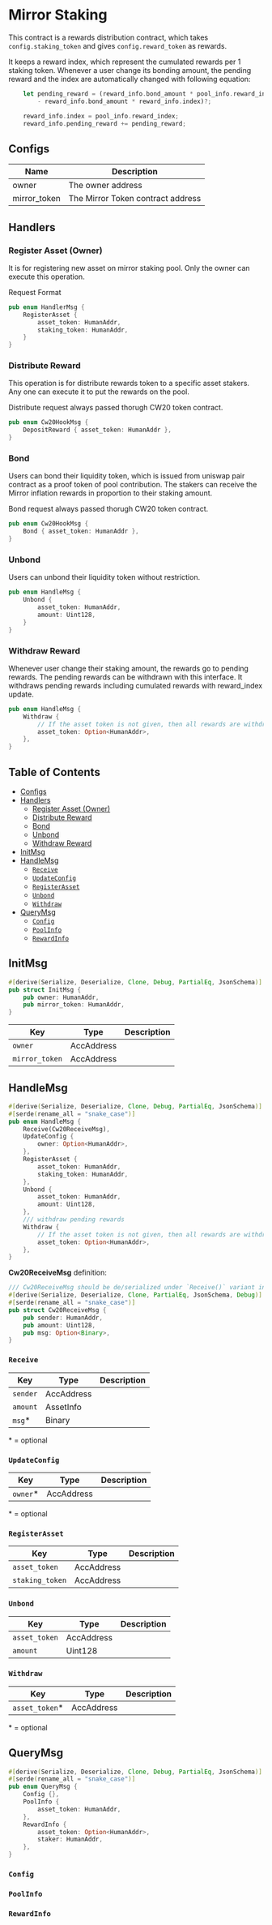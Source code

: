 # Mirror Staking <!-- omit in toc -->

This contract is a rewards distribution contract, which takes `config.staking_token` and gives `config.reward_token` as rewards.

It keeps a reward index, which represent the cumulated rewards per 1 staking token. Whenever a user change its bonding amount, the pending reward and the index are automatically changed with following equation:

```rust
    let pending_reward = (reward_info.bond_amount * pool_info.reward_index
        - reward_info.bond_amount * reward_info.index)?;

    reward_info.index = pool_info.reward_index;
    reward_info.pending_reward += pending_reward;
```

## Configs

| Name         | Description                       |
| ------------ | --------------------------------- |
| owner        | The owner address                 |
| mirror_token | The Mirror Token contract address |

## Handlers

### Register Asset (Owner)

It is for registering new asset on mirror staking pool. Only the owner can execute this operation.

Request Format

```rust
pub enum HandlerMsg {
    RegisterAsset {
        asset_token: HumanAddr,
        staking_token: HumanAddr,
    }
}
```

### Distribute Reward

This operation is for distribute rewards token to a specific asset stakers. Any one can execute it to put the rewards on the pool.

Distribute request always passed thorugh CW20 token contract.

```rust
pub enum Cw20HookMsg {
    DepositReward { asset_token: HumanAddr },
}
```

### Bond

Users can bond their liquidity token, which is issued from uniswap pair contract as a proof token of pool contribution. The stakers can receive the Mirror inflation rewards in proportion to their staking amount.

Bond request always passed thorugh CW20 token contract.

```rust
pub enum Cw20HookMsg {
    Bond { asset_token: HumanAddr },
}
```

### Unbond

Users can unbond their liquidity token without restriction.

```rust
pub enum HandleMsg {
    Unbond {
        asset_token: HumanAddr,
        amount: Uint128,
    }
}
```

### Withdraw Reward

Whenever user change their staking amount, the rewards go to pending rewards. The pending rewards can be withdrawn with this interface. It withdraws pending rewards including cumulated rewards with reward_index update.

```rust
pub enum HandleMsg {
    Withdraw {
        // If the asset token is not given, then all rewards are withdrawn
        asset_token: Option<HumanAddr>,
    },
}
```

## Table of Contents <!-- omit in toc -->

- [Configs](#configs)
- [Handlers](#handlers)
  - [Register Asset (Owner)](#register-asset-owner)
  - [Distribute Reward](#distribute-reward)
  - [Bond](#bond)
  - [Unbond](#unbond)
  - [Withdraw Reward](#withdraw-reward)
- [InitMsg](#initmsg)
- [HandleMsg](#handlemsg)
  - [`Receive`](#receive)
  - [`UpdateConfig`](#updateconfig)
  - [`RegisterAsset`](#registerasset)
  - [`Unbond`](#unbond-1)
  - [`Withdraw`](#withdraw)
- [QueryMsg](#querymsg)
  - [`Config`](#config)
  - [`PoolInfo`](#poolinfo)
  - [`RewardInfo`](#rewardinfo)

## InitMsg

```rust
#[derive(Serialize, Deserialize, Clone, Debug, PartialEq, JsonSchema)]
pub struct InitMsg {
    pub owner: HumanAddr,
    pub mirror_token: HumanAddr,
}
```

| Key            | Type       | Description |
| -------------- | ---------- | ----------- |
| `owner`        | AccAddress |             |
| `mirror_token` | AccAddress |             |

## HandleMsg

```rust
#[derive(Serialize, Deserialize, Clone, Debug, PartialEq, JsonSchema)]
#[serde(rename_all = "snake_case")]
pub enum HandleMsg {
    Receive(Cw20ReceiveMsg),
    UpdateConfig {
        owner: Option<HumanAddr>,
    },
    RegisterAsset {
        asset_token: HumanAddr,
        staking_token: HumanAddr,
    },
    Unbond {
        asset_token: HumanAddr,
        amount: Uint128,
    },
    /// withdraw pending rewards
    Withdraw {
        // If the asset token is not given, then all rewards are withdrawn
        asset_token: Option<HumanAddr>,
    },
}
```

**Cw20ReceiveMsg** definition:

```rust
/// Cw20ReceiveMsg should be de/serialized under `Receive()` variant in a HandleMsg
#[derive(Serialize, Deserialize, Clone, PartialEq, JsonSchema, Debug)]
#[serde(rename_all = "snake_case")]
pub struct Cw20ReceiveMsg {
    pub sender: HumanAddr,
    pub amount: Uint128,
    pub msg: Option<Binary>,
}
```

### `Receive`

| Key      | Type       | Description |
| -------- | ---------- | ----------- |
| `sender` | AccAddress |             |
| `amount` | AssetInfo  |             |
| `msg`\*  | Binary     |             |

\* = optional

### `UpdateConfig`

| Key       | Type       | Description |
| --------- | ---------- | ----------- |
| `owner`\* | AccAddress |             |

\* = optional

### `RegisterAsset`

| Key             | Type       | Description |
| --------------- | ---------- | ----------- |
| `asset_token`   | AccAddress |             |
| `staking_token` | AccAddress |             |

### `Unbond`

| Key           | Type       | Description |
| ------------- | ---------- | ----------- |
| `asset_token` | AccAddress |             |
| `amount`      | Uint128    |             |

### `Withdraw`

| Key             | Type       | Description |
| --------------- | ---------- | ----------- |
| `asset_token`\* | AccAddress |             |

\* = optional

## QueryMsg

```rust
#[derive(Serialize, Deserialize, Clone, Debug, PartialEq, JsonSchema)]
#[serde(rename_all = "snake_case")]
pub enum QueryMsg {
    Config {},
    PoolInfo {
        asset_token: HumanAddr,
    },
    RewardInfo {
        asset_token: Option<HumanAddr>,
        staker: HumanAddr,
    },
}
```

### `Config`

### `PoolInfo`

### `RewardInfo`
